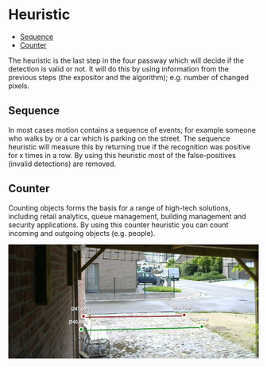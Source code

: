 # Heuristic

* [Sequence](#sequence)
* [Counter](#counter)

The heuristic is the last step in the four passway which will decide if the detection is valid or not. It will do this by using information from the previous steps (the expositor and the algorithm); e.g. number of changed pixels.

<a name="sequence"></a>
## Sequence
In most cases motion contains a sequence of events; for example someone who walks by or a car which is parking on the street. The sequence heuristic will measure this by returning true if the recognition was positive for x times in a row. By using this heuristic most of the false-positives (invalid detections) are removed.

<a name="counter"></a>
## Counter
Counting objects forms the basis for a range of high-tech solutions, including retail analytics, queue management, building management and security applications. By using this counter heuristic you can count incoming and outgoing objects (e.g. people).

![Counter heuristic](83_heuristics/2_counter-heuristic.png)